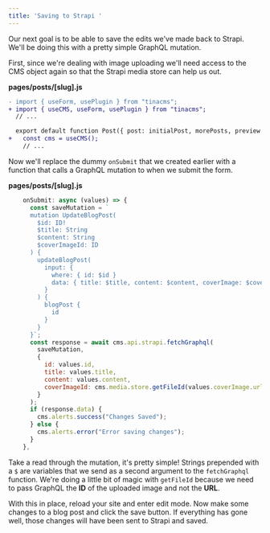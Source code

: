 ```yaml
---
title: 'Saving to Strapi '
---
```


Our next goal is to be able to save the edits we've made back to Strapi. We'll be doing this with a pretty simple GraphQL mutation.

First, since we're dealing with image uploading we'll need access to the CMS object again so that the Strapi media store can help us out.

**pages/posts/\[slug\].js**
```diff
- import { useForm, usePlugin } from "tinacms";
+ import { useCMS, useForm, usePlugin } from "tinacms";
  // ...

  export default function Post({ post: initialPost, morePosts, preview }) {
+   const cms = useCMS();
    // ...
```

Now we'll replace the dummy `onSubmit` that we created earlier with a function that calls a GraphQL mutation to when we submit the form.

**pages/posts/\[slug\].js**

```js
    onSubmit: async (values) => {
      const saveMutation = `
      mutation UpdateBlogPost(
        $id: ID!
        $title: String
        $content: String
        $coverImageId: ID
      ) {
        updateBlogPost(
          input: {
            where: { id: $id }
            data: { title: $title, content: $content, coverImage: $coverImageId}
          }
        ) {
          blogPost {
            id
          }
        }
      }`;
      const response = await cms.api.strapi.fetchGraphql(
        saveMutation,
        {
          id: values.id,
          title: values.title,
          content: values.content,
          coverImageId: cms.media.store.getFileId(values.coverImage.url),
        }
      );
      if (response.data) {
        cms.alerts.success("Changes Saved");
      } else {
        cms.alerts.error("Error saving changes");
      }
    },
```

Take a read through the mutation, it's pretty simple! Strings prepended with a `$` are variables that we send as a second argument to the `fetchGraphql` function. We're doing a little bit of magic with `getFileId` because we need to pass GraphQL the **ID** of the uploaded image and not the **URL**.

With this in place, reload your site and enter edit mode. Now make some changes to a blog post and click the save button. If everything has gone well, those changes will have been sent to Strapi and saved.
